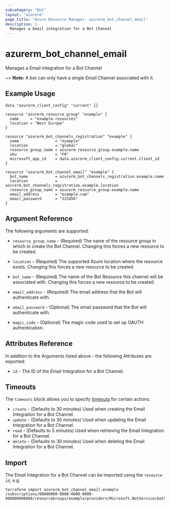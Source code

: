 ```yaml
---
subcategory: "Bot"
layout: "azurerm"
page_title: "Azure Resource Manager: azurerm_bot_channel_email"
description: |-
  Manages a Email integration for a Bot Channel
---
```


# azurerm_bot_channel_email

Manages a Email integration for a Bot Channel

~> **Note:** A bot can only have a single Email Channel associated with it.

## Example Usage

```hcl
data "azurerm_client_config" "current" {}

resource "azurerm_resource_group" "example" {
  name     = "example-resources"
  location = "West Europe"
}

resource "azurerm_bot_channels_registration" "example" {
  name                = "example"
  location            = "global"
  resource_group_name = azurerm_resource_group.example.name
  sku                 = "F0"
  microsoft_app_id    = data.azurerm_client_config.current.client_id
}

resource "azurerm_bot_channel_email" "example" {
  bot_name            = azurerm_bot_channels_registration.example.name
  location            = azurerm_bot_channels_registration.example.location
  resource_group_name = azurerm_resource_group.example.name
  email_address       = "example.com"
  email_password      = "123456"
}
```

## Argument Reference

The following arguments are supported:

* `resource_group_name` - (Required) The name of the resource group in which to create the Bot Channel. Changing this forces a new resource to be created.

* `location` - (Required) The supported Azure location where the resource exists. Changing this forces a new resource to be created.

* `bot_name` - (Required) The name of the Bot Resource this channel will be associated with. Changing this forces a new resource to be created.

* `email_address` - (Required) The email address that the Bot will authenticate with.

* `email_password` - (Optional) The email password that the Bot will authenticate with.

* `magic_code` - (Optional) The magic code used to set up OAUTH authentication.

## Attributes Reference

In addition to the Arguments listed above - the following Attributes are exported:

* `id` - The ID of the Email Integration for a Bot Channel.

## Timeouts

The `timeouts` block allows you to specify [timeouts](https://www.terraform.io/language/resources/syntax#operation-timeouts) for certain actions:

* `create` - (Defaults to 30 minutes) Used when creating the Email Integration for a Bot Channel.
* `update` - (Defaults to 30 minutes) Used when updating the Email Integration for a Bot Channel.
* `read` - (Defaults to 5 minutes) Used when retrieving the Email Integration for a Bot Channel.
* `delete` - (Defaults to 30 minutes) Used when deleting the Email Integration for a Bot Channel.

## Import

The Email Integration for a Bot Channel can be imported using the `resource id`, e.g.

```shell
terraform import azurerm_bot_channel_email.example /subscriptions/00000000-0000-0000-0000-000000000000/resourceGroups/example/providers/Microsoft.BotService/botServices/example/channels/EmailChannel
```

